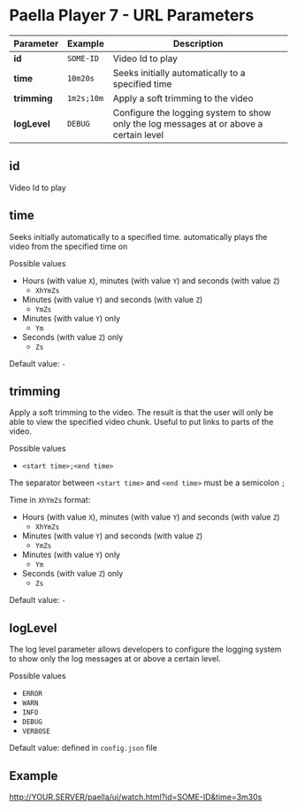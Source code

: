 Paella Player 7 - URL Parameters
==============================

Parameter      | Example    | Description
---------------|------------|------------
**id**         | `SOME-ID`  | Video Id to play
**time**       | `10m20s`   | Seeks initially automatically to a specified time
**trimming**   | `1m2s;10m` | Apply a soft trimming to the video
**logLevel**   | `DEBUG`    | Configure the logging system to show only the log messages at or above a certain level


id
----
Video Id to play

time
----
Seeks initially automatically to a specified time.
automatically plays the video from the specified time on

Possible values
* Hours (with value `X`), minutes (with value `Y`) and seconds (with value `Z`)
    * `XhYmZs`
* Minutes (with value `Y`) and seconds (with value `Z`)
    * `YmZs`
* Minutes (with value `Y`) only
    * `Ym`
* Seconds (with value `Z`) only
    * `Zs`

Default value: `-`    
        

trimming
--------
Apply a soft trimming to the video.
The result is that the user will only be able to view the specified video chunk. Useful to put links to parts of the video.

Possible values
* `<start time>;<end time>`

The separator between `<start time>` and `<end time>` must be a semicolon `;`

Time in `XhYmZs` format:
* Hours (with value `X`), minutes (with value `Y`) and seconds (with value `Z`)
    * `XhYmZs`
* Minutes (with value `Y`) and seconds (with value `Z`)
    * `YmZs`
* Minutes (with value `Y`) only
    * `Ym`
* Seconds (with value `Z`) only
    * `Zs`

Default value: `-`


logLevel
--------
The log level parameter allows developers to configure the logging system to show only the log messages at or above a certain level.

Possible values
* `ERROR`
* `WARN`
* `INFO`
* `DEBUG`
* `VERBOSE`

Default value: defined in `config.json` file


Example
-------
http://YOUR.SERVER/paella/ui/watch.html?id=SOME-ID&time=3m30s
